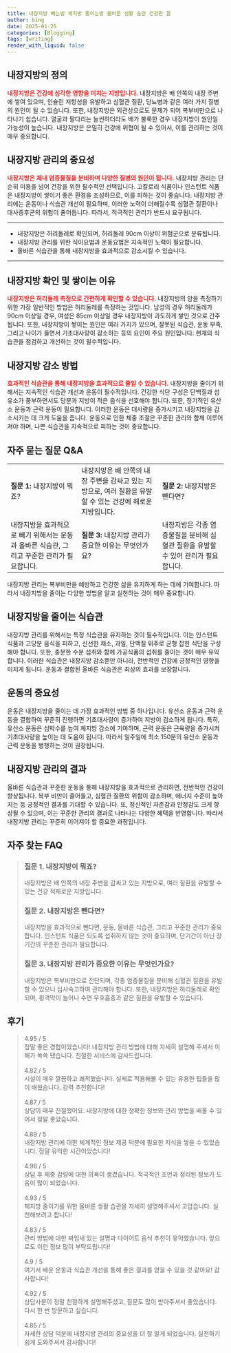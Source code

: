```yaml
---
title: 내장지방 빼는법 체지방 줄이는법 올바른 생활 습관 건강한 몸
author: bing
date: 2025-01-25
categories: [Blogging]
tags: [writing]
render_with_liquid: false
---
```



<h2 id='내장지방_정의'>내장지방의 정의</h2>

<p><b><span style="color: #ee2323;">내장지방은 건강에 심각한 영향을 미치는 지방입니다.</span></b> 내장지방은 배 안쪽의 내장 주변에 쌓여 있으며, 인슐린 저항성을 유발하고 심혈관 질환, 당뇨병과 같은 여러 가지 질병의 원인이 될 수 있습니다. 또한, 내장지방은 외관상으로도 문제가 되어 복부비만으로 나타나기 쉽습니다. 얼굴과 팔다리는 늘씬하더라도 배가 불룩한 경우 내장지방이 원인일 가능성이 높습니다. 내장지방은 은밀히 건강에 위협이 될 수 있어서, 이를 관리하는 것이 매우 중요합니다.</p>

<h2 id='내장지방의_중요성'>내장지방 관리의 중요성</h2>

<p><b><span style="color: #ee2323;">내장지방은 체내 염증물질을 분비하며 다양한 질병의 원인이 됩니다.</span></b> 내장지방 관리는 단순히 미용을 넘어 건강을 위한 필수적인 선택입니다. 고칼로리 식품이나 인스턴트 식품은 내장지방이 쌓이기 좋은 환경을 조성하므로, 이를 피하는 것이 좋습니다. 내장지방 관리에는 운동이나 식습관 개선이 필요하며, 이러한 노력이 더해질수록 심혈관 질환이나 대사증후군의 위험이 줄어듭니다. 따라서, 적극적인 관리가 반드시 요구됩니다.</p>

<hr />

<ul>
    <li>내장지방은 허리둘레로 확인되며, 허리둘레 90cm 이상이 위험군으로 분류됩니다.</li>
    <li>내장지방 관리를 위한 식이요법과 운동요법은 지속적인 노력이 필요합니다.</li>
    <li>올바른 식습관을 통해 내장지방을 효과적으로 감소시킬 수 있습니다.</li>
</ul>

<hr />

<h2 id='내장지방_확인방법'>내장지방 확인 및 쌓이는 이유</h2>

<p><b><span style="color: #ee2323;">내장지방은 허리둘레 측정으로 간편하게 확인할 수 있습니다.</span></b> 내장지방의 양을 측정하기 위한 가장 일반적인 방법은 허리둘레를 측정하는 것입니다. 남성의 경우 허리둘레가 90cm 이상일 경우, 여성은 85cm 이상일 경우 내장지방이 과도하게 쌓인 것으로 간주됩니다. 또한, 내장지방이 쌓이는 원인은 여러 가지가 있으며, 잘못된 식습관, 운동 부족, 그리고 나이가 들면서 기초대사량이 감소하는 등의 요인이 주요 원인입니다. 현재의 식습관을 점검하고 개선하는 것이 필수적입니다.</p>

<h2 id='내장지방_감소법'>내장지방 감소 방법</h2>

<p><b><span style="color: #ee2323;">효과적인 식습관을 통해 내장지방을 효과적으로 줄일 수 있습니다.</span></b> 내장지방을 줄이기 위해서는 지속적인 식습관 개선과 운동이 필수적입니다. 건강한 식단 구성은 단백질과 섬유소가 풍부하면서도 당분과 지방이 적은 음식을 선호해야 합니다. 또한, 정기적인 유산소 운동과 근력 운동이 필요합니다. 이러한 운동은 대사량을 증가시키고 내장지방을 감소시키는 데 크게 도움을 줍니다. 운동으로 인한 체중 조절은 꾸준한 관리와 함께 이루어져야 하며, 나쁜 식습관을 지속적으로 피하는 것이 중요합니다.</p>

<h2 id='질문과_답변'>자주 묻는 질문 Q&A</h2>

<table>
    <tr>
        <td><b>질문 1:</b> 내장지방이 뭐죠?</td>
        <td>내장지방은 배 안쪽의 내장 주변을 감싸고 있는 지방으로, 여러 질환을 유발할 수 있는 건강에 해로운 지방입니다.</td>
        <td><b>질문 2:</b> 내장지방은 뺀다면?</td>
    </tr>
    <tr>
        <td>내장지방을 효과적으로 빼기 위해서는 운동과 올바른 식습관, 그리고 꾸준한 관리가 필요합니다.</td>
        <td><b>질문 3:</b> 내장지방 관리가 중요한 이유는 무엇인가요?</td>
        <td>내장지방은 각종 염증물질을 분비해 심혈관 질환을 유발할 수 있어 관리가 필요합니다.</td>
    </tr>
</table>

<p>내장지방 관리는 복부비만을 예방하고 건강한 삶을 유지하게 하는 데에 기여합니다. 따라서 내장지방을 줄이는 다양한 방법을 알고 실천하는 것이 매우 중요합니다.</p>

<h2 id='내장지방의_식습관'>내장지방을 줄이는 식습관</h2>

<p>내장지방 관리를 위해서는 특정 식습관을 유지하는 것이 필수적입니다. 이는 인스턴트 식품과 고당분 음식을 피하고, 신선한 채소, 과일, 단백질 위주로 균형 잡힌 식단을 구성해야 합니다. 또한, 충분한 수분 섭취와 함께 가공식품의 섭취를 줄이는 것이 매우 유익합니다. 이러한 식습관은 내장지방 감소뿐만 아니라, 전반적인 건강에 긍정적인 영향을 미치게 됩니다. 운동과 결합된 올바른 식습관은 최상의 효과를 보장합니다.</p>

<h2 id='운동의_중요성'>운동의 중요성</h2>

<p>운동은 내장지방을 줄이는 데 가장 효과적인 방법 중 하나입니다. 유산소 운동과 근력 운동을 결합하여 꾸준히 진행하면 기초대사량이 증가하여 지방이 감소하게 됩니다. 특히, 유산소 운동은 심박수를 높여 체지방 감소에 기여하며, 근력 운동은 근육량을 증가시켜 기초대사량을 높이는 데 도움이 됩니다. 따라서 일주일에 최소 150분의 유산소 운동과 근력 운동을 병행하는 것이 권장됩니다.</p>

<h2 id='내장지방_관리의_결과'>내장지방 관리의 결과</h2>

<p>올바른 식습관과 꾸준한 운동을 통해 내장지방을 효과적으로 관리하면, 전반적인 건강이 향상됩니다. 복부 비만이 줄어들고, 심혈관 질환의 위험이 감소하며, 에너지 수준이 높아지는 등 긍정적인 결과를 기대할 수 있습니다. 또, 정신적인 자존감과 안정감도 크게 향상될 수 있으며, 이는 꾸준한 관리의 결과로 나타나는 다양한 혜택을 반영합니다. 따라서 내장지방 관리는 꾸준히 이어져야 할 중요한 과정입니다.</p>


<h2 id='자주_찾는_FAQ'>자주 찾는 FAQ</h2>
<div itemscope="" itemtype="https://schema.org/FAQPage"> 
<blockquote> 
<div itemscope="" itemprop="mainEntity" itemtype="https://schema.org/Question"> 
<h3 itemprop="name">질문 1. 내장지방이 뭐죠?</h3> 
<div itemscope="" itemprop="acceptedAnswer" itemtype="https://schema.org/Answer"> 
<span itemprop="text"> 
<p>내장지방은 배 안쪽의 내장 주변을 감싸고 있는 지방으로, 여러 질환을 유발할 수 있는 건강 적재로운 지방입니다.</p> 
</span> 
</div> 
</div> 
<div itemscope="" itemprop="mainEntity" itemtype="https://schema.org/Question"> 
<h3 itemprop="name">질문 2. 내장지방은 뺀다면?</h3> 
<div itemscope="" itemprop="acceptedAnswer" itemtype="https://schema.org/Answer"> 
<span itemprop="text"> 
<p>내장지방을 효과적으로 뺀다면, 운동, 올바른 식습관, 그리고 꾸준한 관리가 중요합니다. 인스턴트 식품은 되도록 섭취하지 않는 것이 중요하며, 단기간이 아닌 장기간의 꾸준한 관리가 필요합니다.</p> 
</span> 
</div> 
</div> 
<div itemscope="" itemprop="mainEntity" itemtype="https://schema.org/Question"> 
<h3 itemprop="name">질문 3. 내장지방 관리가 중요한 이유는 무엇인가요?</h3> 
<div itemscope="" itemprop="acceptedAnswer" itemtype="https://schema.org/Answer"> 
<span itemprop="text"> 
<p>내장지방은 복부비만으로 진단되며, 각종 염증물질을 분비해 심혈관 질환을 유발할 수 있으니 심사숙고하여 관리해야 합니다. 또한, 내장지방은 허리둘레로 확인되며, 횡격막이 늘어나 수면 무호흡증과 같은 질환을 유발할 수 있습니다.</p> 
</span> 
</div> 
</div> 
</blockquote> 
</div>
<h2 id='후기'>후기</h2>
<div itemscope itemtype="https://schema.org/Product">
  <blockquote>
  <div itemprop="review" itemscope itemtype="https://schema.org/Review">
      <div itemprop="reviewRating" itemscope itemtype="https://schema.org/Rating"> <span itemprop="ratingValue">4.95</span> / <span itemprop="bestRating">5</span> </div>
      <span itemprop="reviewBody">정말 좋은 경험이었습니다! 내장지방 관리 방법에 대해 자세히 설명해 주셔서 이해가 쏙쏙 됐습니다. 친절한 서비스에 감사드립니다.</span>
  </div>
  <br>
  <div itemprop="review" itemscope itemtype="https://schema.org/Review">
      <div itemprop="reviewRating" itemscope itemtype="https://schema.org/Rating"> <span itemprop="ratingValue">4.82</span> / <span itemprop="bestRating">5</span> </div>
      <span itemprop="reviewBody">시설이 매우 깔끔하고 쾌적했습니다. 실제로 적용해볼 수 있는 유용한 팁들을 많이 배웠습니다. 강력 추천합니다!</span>
  </div>
  <br>
  <div itemprop="review" itemscope itemtype="https://schema.org/Review">
      <div itemprop="reviewRating" itemscope itemtype="https://schema.org/Rating"> <span itemprop="ratingValue">4.87</span> / <span itemprop="bestRating">5</span> </div>
      <span itemprop="reviewBody">상담이 매우 친절했어요. 내장지방에 대한 정확한 정보와 관리 방법을 배울 수 있어서 정말 좋았습니다.</span>
  </div>
  <br>
  <div itemprop="review" itemscope itemtype="https://schema.org/Review">
      <div itemprop="reviewRating" itemscope itemtype="https://schema.org/Rating"> <span itemprop="ratingValue">4.89</span> / <span itemprop="bestRating">5</span> </div>
      <span itemprop="reviewBody">내장지방 관리에 대한 체계적인 정보 제공 덕분에 필요한 지식을 쌓을 수 있었습니다. 정말 유익한 시간이었습니다!</span>
  </div>
  <br>
  <div itemprop="review" itemscope itemtype="https://schema.org/Review">
      <div itemprop="reviewRating" itemscope itemtype="https://schema.org/Rating"> <span itemprop="ratingValue">4.96</span> / <span itemprop="bestRating">5</span> </div>
      <span itemprop="reviewBody">상담 후 체중 감량에 대한 의욕이 생겼습니다. 적극적인 조언과 정리된 정보가 도움이 많이 되었습니다.</span>
  </div>
  <br>
  <div itemprop="review" itemscope itemtype="https://schema.org/Review">
      <div itemprop="reviewRating" itemscope itemtype="https://schema.org/Rating"> <span itemprop="ratingValue">4.93</span> / <span itemprop="bestRating">5</span> </div>
      <span itemprop="reviewBody">체지방 줄이기를 위한 올바른 생활 습관을 자세히 설명해주셔서 고맙습니다. 실천해보려고 합니다!</span>
  </div>
  <br>
  <div itemprop="review" itemscope itemtype="https://schema.org/Review">
      <div itemprop="reviewRating" itemscope itemtype="https://schema.org/Rating"> <span itemprop="ratingValue">4.83</span> / <span itemprop="bestRating">5</span> </div>
      <span itemprop="reviewBody">관리 방법에 대한 짜임새 있는 설명과 다이어트 음식 추천이 유익했습니다. 앞으로도 이런 정보 많이 부탁드립니다!</span>
  </div>
  <br>
  <div itemprop="review" itemscope itemtype="https://schema.org/Review">
      <div itemprop="reviewRating" itemscope itemtype="https://schema.org/Rating"> <span itemprop="ratingValue">4.9</span> / <span itemprop="bestRating">5</span> </div>
      <span itemprop="reviewBody">여기서 배운 운동과 식습관 개선을 통해 좋은 결과를 얻을 수 있을 것 같아요! 감사합니다!</span>
  </div>
  <br>
  <div itemprop="review" itemscope itemtype="https://schema.org/Review">
      <div itemprop="reviewRating" itemscope itemtype="https://schema.org/Rating"> <span itemprop="ratingValue">4.92</span> / <span itemprop="bestRating">5</span> </div>
      <span itemprop="reviewBody">상담사분이 정말 친절하게 설명해주셨고, 질문도 많이 받아주셔서 좋았습니다. 다시 한 번 방문하고 싶습니다.</span>
  </div>
  <br>
  <div itemprop="review" itemscope itemtype="https://schema.org/Review">
      <div itemprop="reviewRating" itemscope itemtype="https://schema.org/Rating"> <span itemprop="ratingValue">4.85</span> / <span itemprop="bestRating">5</span> </div>
      <span itemprop="reviewBody">자세한 상담 덕분에 내장지방 관리의 중요성을 더 잘 알게 되었습니다. 실천하기 쉽게 도와주셔서 감사합니다!</span>
  </div>
  </blockquote>
</div>

